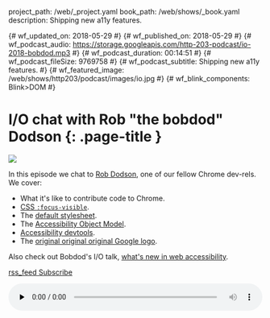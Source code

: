 project_path: /web/_project.yaml
book_path: /web/shows/_book.yaml
description: Shipping new a11y features.

{# wf_updated_on: 2018-05-29 #}
{# wf_published_on: 2018-05-29 #}
{# wf_podcast_audio: https://storage.googleapis.com/http-203-podcast/io-2018-bobdod.mp3 #}
{# wf_podcast_duration: 00:14:51 #}
{# wf_podcast_fileSize: 9769758 #}
{# wf_podcast_subtitle: Shipping new a11y features. #}
{# wf_featured_image: /web/shows/http203/podcast/images/io.jpg #}
{# wf_blink_components: Blink>DOM #}

# I/O chat with Rob "the bobdod" Dodson {: .page-title }

<img src="/web/shows/http203/podcast/images/io.jpg" class="attempt-right">

In this episode we chat to [Rob Dodson](https://twitter.com/rob_dodson), one of our fellow Chrome
dev-rels. We cover:

* What it's like to contribute code to Chrome.
* [CSS `:focus-visible`](https://github.com/WICG/focus-visible).
* The [default
  stylesheet](https://cs.chromium.org/chromium/src/third_party/blink/renderer/core/css/html.css?q=html.css&sq=package:chromium&g=0&l=1).
* The [Accessibility Object Model](https://github.com/WICG/aom/blob/gh-pages/explainer.md).
* [Accessibility devtools](/web/updates/2018/01/devtools#a11y).
* The [original original original Google
  logo](https://en.wikipedia.org/wiki/Google_logo#/media/File:First-google-logo.gif).

Also check out Bobdod's I/O talk, [what's new in web
accessibility](https://www.youtube.com/watch?v=wkvslBGkhZY).

<a href="http://feeds.feedburner.com/Http203Podcast">
  <span class="material-icons">rss_feed</span>
  Subscribe
</a>

<audio style="width: 100%" src="https://storage.googleapis.com/http-203-podcast/io-2018-bobdod.mp3"
controls preload="none"></audio>
